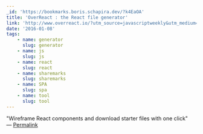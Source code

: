 ```yaml
---
_id: 'https://bookmarks.boris.schapira.dev/?k4EaOA'
title: 'OverReact : the React file generator'
link: 'http://www.overreact.io/?utm_source=javascriptweekly&utm_medium=email'
date: '2016-01-08'
tags:
    - name: generator
      slug: generator
    - name: js
      slug: js
    - name: react
      slug: react
    - name: sharemarks
      slug: sharemarks
    - name: SPA
      slug: spa
    - name: tool
      slug: tool
---
```


&quot;Wireframe React components and download starter files with one click&quot;
<br>&#8212;
<a href="https://bookmarks.boris.schapira.dev/?k4EaOA" title="Permalink">Permalink</a>
